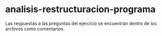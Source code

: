 # analisis-restructuracion-programa

Las respuestas a las preguntas del ejercicio se encuentran dentro de los archivos como comentarios.
